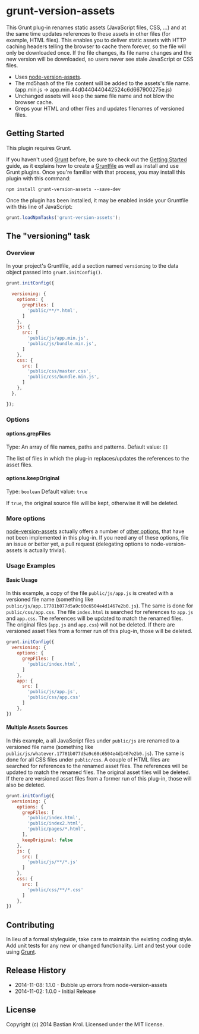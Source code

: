 # grunt-version-assets

This Grunt plug-in renames static assets (JavaScript files, CSS, ...) and at the same time updates references to these assets in other files (for example, HTML files). This enables you to deliver static assets with HTTP caching headers telling the browser to cache them forever, so the file will only be downloaded once. If the file changes, its file name changes and the new version will be downloaded, so users never see stale JavaScript or CSS files.

* Uses [node-version-assets](https://github.com/techjacker/node-version-assets).
* The md5hash of the file content will be added to the assets's file name. (app.min.js -> app.min.44d0440440442524c6d667900275e.js)
* Unchanged assets will keep the same file name and not blow the browser cache.
* Greps your HTML and other files and updates filenames of versioned files.

## Getting Started
This plugin requires Grunt.

If you haven't used [Grunt](http://gruntjs.com/) before, be sure to check out the [Getting Started](http://gruntjs.com/getting-started) guide, as it explains how to create a [Gruntfile](http://gruntjs.com/sample-gruntfile) as well as install and use Grunt plugins. Once you're familiar with that process, you may install this plugin with this command:

```shell
npm install grunt-version-assets --save-dev
```

Once the plugin has been installed, it may be enabled inside your Gruntfile with this line of JavaScript:

```js
grunt.loadNpmTasks('grunt-version-assets');
```

## The "versioning" task

### Overview
In your project's Gruntfile, add a section named `versioning` to the data object passed into `grunt.initConfig()`.

```js
grunt.initConfig({

  versioning: {
    options: {
      grepFiles: [
        'public/**/*.html',
      ]
    },
    js: {
      src: [
        'public/js/app.min.js',
        'public/js/bundle.min.js',
      ]
    },
    css: {
      src: [
        'public/css/master.css',
        'public/css/bundle.min.js',
      ]
    },
  },

});
```

### Options

#### options.grepFiles
Type: An array of file names, paths and patterns.
Default value: `[]`

The list of files in which the plug-in replaces/updates the references to the asset files.

#### options.keepOriginal
Type: `boolean`
Default value: `true`

If `true`, the original source file will be kept, otherwise it will be deleted.

### More options

[node-version-assets](https://github.com/techjacker/node-version-assets) actually offers a number of [other options](https://github.com/techjacker/node-version-assets#options), that have not been implemented in this plug-in. If you need any of these options, file an issue or better yet, a pull request (delegating options to node-version-assets is actually trivial).

### Usage Examples

#### Basic Usage

In this example, a copy of the file `public/js/app.js` is created with a versioned file name (something like `public/js/app.17781b077d5a9c60c6504e4d1467e2b0.js`). The same is done for `public/css/app.css`. The file `index.html` is searched for references to `app.js` and `app.css`. The references will be updated to match the renamed files. The original files (`app.js` and `app.css`) will not be deleted. If there are versioned asset files from a former run of this plug-in, those will be deleted.

```js
grunt.initConfig({
  versioning: {
    options: {
      grepFiles: [
        'public/index.html',
      ]
    },
    app: {
      src: [
        'public/js/app.js',
        'public/css/app.css'
      ]
    },
})
```

#### Multiple Assets Sources

In this example, a all JavaScript files under `public/js` are renamed to a versioned file name (something like `public/js/whatever.17781b077d5a9c60c6504e4d1467e2b0.js`). The same is done for all CSS files under `public/css`. A couple of HTML files are searched for references to the renamed asset files. The references will be updated to match the renamed files. The original asset files will be deleted. If there are versioned asset files from a former run of this plug-in, those will also be deleted.

```js
grunt.initConfig({
  versioning: {
    options: {
      grepFiles: [
        'public/index.html',
        'public/index2.html',
        'public/pages/*.html',
      ],
      keepOriginal: false
    },
    js: {
      src: [
        'public/js/**/*.js'
      ]
    },
    css: {
      src: [
        'public/css/**/*.css'
      ]
    },
})
```

## Contributing
In lieu of a formal styleguide, take care to maintain the existing coding style. Add unit tests for any new or changed functionality. Lint and test your code using [Grunt](http://gruntjs.com/).

## Release History
* 2014-11-08: 1.1.0 - Bubble up errors from node-version-assets
* 2014-11-02: 1.0.0 - Initial Release

## License
Copyright (c) 2014 Bastian Krol. Licensed under the MIT license.
